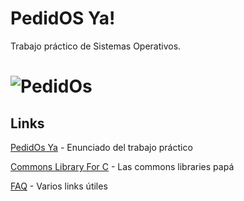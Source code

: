 # PedidOS Ya!
Trabajo práctico de Sistemas Operativos.

![PedidOs](https://pbs.twimg.com/media/Egiz3lcXcAAO6a8?format=jpg&name=small)
=============



## Links
[PedidOs Ya](https://docs.google.com/document/d/13JCJawPWfL2y6wGTBYykUTvQY5Uso0iYpXSFDAQFbFw/edit) - Enunciado del trabajo práctico

[Commons Library For C](https://github.com/sisoputnfrba/so-commons-library) - Las commons libraries papá

[FAQ](http://faq.utn.so.ar) - Varios links útiles

